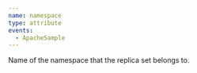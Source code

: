 ```yaml
---
name: namespace
type: attribute
events:
  - ApacheSample
---
```


Name of the namespace that the replica set belongs to.